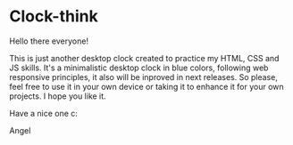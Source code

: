 # Clock-think
Hello there everyone!

This is just another desktop clock created to practice my HTML, CSS and JS skills. It's a minimalistic desktop clock in blue colors, following web responsive principles, it also will be inproved in next releases. So please, feel free to use it in your own device or taking it to enhance it for your own projects.
I hope you like it.

Have a nice one c: 

Angel
